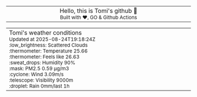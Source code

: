 
<div align="center">
<table>
<tbody>
<td align="center">
<img width="2000" height="0"><br>
Hello, this is Tomi's github 👋<br>
<sup>Built with ❤️, GO & Github Actions</sup><br>
<img width="2000" height="0">
</td>
</tbody>
</table>
</div>
<table>
<tbody>
<td align="left">
<img width="2000" height="0"><br>
Tomi's weather conditions<br>
<sup>Updated at 2025-08-24T19:18:24Z</sup><br>
<sup>:low_brightness: Scattered Clouds</sup><br>
<sup>:thermometer: Temperature 25.66 </sup><br>
<sup>:thermometer: Feels like 26.63</sup><br>
<sup>:sweat_drops: Humidity 90%</sup><br>
<sup>:mask: PM2.5 0.59 μg/m3</sup><br>
<sup>:cyclone: Wind 3.09m/s </sup><br>
<sup>:telescope: Visibility 9000m </sup><br>
<sup>:droplet: Rain 0mm/last 1h </sup><br>
<img width="2000" height="0">
</td>
<td align="left">
<img width="2000" height="0"><br>
<br>
<img width="2000" height="0">
</td>
</tbody>
</table>
</div>
    